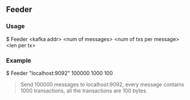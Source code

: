 ## Feeder

### Usage

$ Feeder \<kafka addr> \<num of messages> \<num of txs per message> \<len per tx>

### Example

$ Feeder "localhost:9092" 100000 1000 100

> Send 100000 messages to localhost:9092, every message contains 1000 transactions, all the transactions are 100 bytes. 